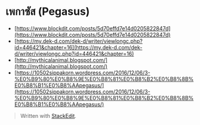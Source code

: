 
เพกาซัส (Pegasus)
===
- [https://www.blockdit.com/posts/5d70effd7e14d0205822847d](https://www.blockdit.com/posts/5d70effd7e14d0205822847d)
- [https://my.dek-d.com/dek-d/writer/viewlongc.php?id=446421&chapter=16](https://my.dek-d.com/dek-d/writer/viewlongc.php?id=446421&chapter=16)
- [http://mythicalanimal.blogspot.com/](http://mythicalanimal.blogspot.com/)
- [https://10502sippakorn.wordpress.com/2016/12/06/3-%E0%B9%80%E0%B8%9E%E0%B8%81%E0%B8%B2%E0%B8%8B%E0%B8%B1%E0%B8%AApegasus/](https://10502sippakorn.wordpress.com/2016/12/06/3-%E0%B9%80%E0%B8%9E%E0%B8%81%E0%B8%B2%E0%B8%8B%E0%B8%B1%E0%B8%AApegasus/)

> Written with [StackEdit](https://stackedit.io/).
<!--stackedit_data:
eyJoaXN0b3J5IjpbMTE2NDk5MzQ2NV19
-->